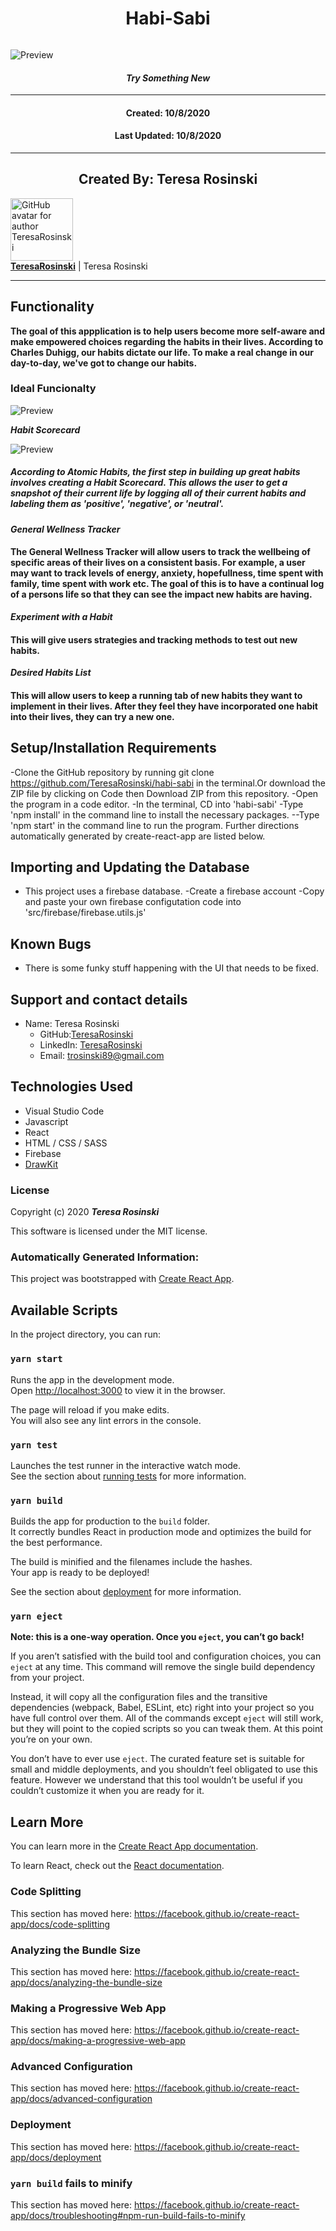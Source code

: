 <h1 align="center"><strong>Habi-Sabi</strong></h1>

<img align = "center">

![Preview](./homescreen.png)

<h4 align="center"><em>Try Something New</em></h4>

---

<h4 align="center">Created: 10/8/2020</h4>
<h4 align="center">Last Updated: 10/8/2020</h4>

---

<h2 align="center"><strong>Created By: Teresa Rosinski</strong></h2>

[<img src = "https://avatars2.githubusercontent.com/u/64601502?s=460&u=6e3ec9021f0e9990fa27ea14f27118ec463836e8&v=4" width=100 alt="GitHub avatar for author TeresaRosinski">](https://github.com/TeresaRosinski)  
[**TeresaRosinski**](https://github.com/TeresaRosinski)
| Teresa Rosinski

---

## Functionality

**The goal of this appplication is to help users become more self-aware and make empowered choices regarding the habits in their lives. According to Charles Duhigg, our habits dictate our life. To make a real change in our day-to-day, we've got to change our habits.**

### Ideal Funcionalty

![Preview](./tools.png)

**_Habit Scorecard_**

![Preview](./scorecard.png)

##### According to Atomic Habits, the first step in building up great habits involves creating a Habit Scorecard. This allows the user to get a snapshot of their current life by logging all of their current habits and labeling them as 'positive', 'negative', or 'neutral'.

**_General Wellness Tracker_**

#### The General Wellness Tracker will allow users to track the wellbeing of specific areas of their lives on a consistent basis. For example, a user may want to track levels of energy, anxiety, hopefullness, time spent with family, time spent with work etc. The goal of this is to have a continual log of a persons life so that they can see the impact new habits are having.

**_Experiment with a Habit_**

#### This will give users strategies and tracking methods to test out new habits.

**_Desired Habits List_**

#### This will allow users to keep a running tab of new habits they want to implement in their lives. After they feel they have incorporated one habit into their lives, they can try a new one.

## Setup/Installation Requirements

-Clone the GitHub repository by running git clone https://github.com/TeresaRosinski/habi-sabi in the terminal.Or download the ZIP file by clicking on Code then Download ZIP from this repository.
-Open the program in a code editor.
-In the terminal, CD into 'habi-sabi'
-Type 'npm install' in the command line to install the necessary packages.
--Type 'npm start' in the command line to run the program.
Further directions automatically generated by create-react-app are listed below.

## Importing and Updating the Database

- This project uses a firebase database.
  -Create a firebase account
  -Copy and paste your own firebase configutation code into 'src/firebase/firebase.utils.js'

## Known Bugs

- There is some funky stuff happening with the UI that needs to be fixed.

## Support and contact details

- Name: Teresa Rosinski
  - GitHub:[TeresaRosinski](https://github.com/TeresaRosinski)
  - LinkedIn: [TeresaRosinski](https://www.linkedin.com/in/teresarosinski/)
  - Email: trosinski89@gmail.com

## Technologies Used

- Visual Studio Code
- Javascript
- React
- HTML / CSS / SASS
- Firebase
- [DrawKit](https://www.drawkit.io/)

### License

Copyright (c) 2020 **_Teresa Rosinski_**

This software is licensed under the MIT license.

### Automatically Generated Information:

This project was bootstrapped with [Create React App](https://github.com/facebook/create-react-app).

## Available Scripts

In the project directory, you can run:

### `yarn start`

Runs the app in the development mode.<br />
Open [http://localhost:3000](http://localhost:3000) to view it in the browser.

The page will reload if you make edits.<br />
You will also see any lint errors in the console.

### `yarn test`

Launches the test runner in the interactive watch mode.<br />
See the section about [running tests](https://facebook.github.io/create-react-app/docs/running-tests) for more information.

### `yarn build`

Builds the app for production to the `build` folder.<br />
It correctly bundles React in production mode and optimizes the build for the best performance.

The build is minified and the filenames include the hashes.<br />
Your app is ready to be deployed!

See the section about [deployment](https://facebook.github.io/create-react-app/docs/deployment) for more information.

### `yarn eject`

**Note: this is a one-way operation. Once you `eject`, you can’t go back!**

If you aren’t satisfied with the build tool and configuration choices, you can `eject` at any time. This command will remove the single build dependency from your project.

Instead, it will copy all the configuration files and the transitive dependencies (webpack, Babel, ESLint, etc) right into your project so you have full control over them. All of the commands except `eject` will still work, but they will point to the copied scripts so you can tweak them. At this point you’re on your own.

You don’t have to ever use `eject`. The curated feature set is suitable for small and middle deployments, and you shouldn’t feel obligated to use this feature. However we understand that this tool wouldn’t be useful if you couldn’t customize it when you are ready for it.

## Learn More

You can learn more in the [Create React App documentation](https://facebook.github.io/create-react-app/docs/getting-started).

To learn React, check out the [React documentation](https://reactjs.org/).

### Code Splitting

This section has moved here: https://facebook.github.io/create-react-app/docs/code-splitting

### Analyzing the Bundle Size

This section has moved here: https://facebook.github.io/create-react-app/docs/analyzing-the-bundle-size

### Making a Progressive Web App

This section has moved here: https://facebook.github.io/create-react-app/docs/making-a-progressive-web-app

### Advanced Configuration

This section has moved here: https://facebook.github.io/create-react-app/docs/advanced-configuration

### Deployment

This section has moved here: https://facebook.github.io/create-react-app/docs/deployment

### `yarn build` fails to minify

This section has moved here: https://facebook.github.io/create-react-app/docs/troubleshooting#npm-run-build-fails-to-minify
